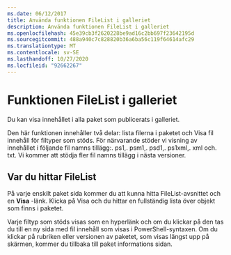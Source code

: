 ```yaml
---
ms.date: 06/12/2017
title: Använda funktionen FileList i galleriet
description: Använda funktionen FileList i galleriet
ms.openlocfilehash: 45e39cb3f2620228be9ad16c2bb697f23642195d
ms.sourcegitcommit: 488a940c7c828820b36a6ba56c119f64614afc29
ms.translationtype: MT
ms.contentlocale: sv-SE
ms.lasthandoff: 10/27/2020
ms.locfileid: "92662267"
---
```

# <a name="filelist-feature-in-the-gallery"></a>Funktionen FileList i galleriet

Du kan visa innehållet i alla paket som publicerats i galleriet.

Den här funktionen innehåller två delar: lista filerna i paketet och Visa fil innehåll för filtyper som stöds. För närvarande stöder vi visning av innehållet i följande fil namns tillägg:. ps1,. psm1,. psd1,. ps1xml,. xml och. txt. Vi kommer att stödja fler fil namns tillägg i nästa versioner.

## <a name="where-to-find-filelist"></a>Var du hittar FileList

På varje enskilt paket sida kommer du att kunna hitta FileList-avsnittet och en **Visa** -länk.
Klicka på Visa och du hittar en fullständig lista över objekt som finns i paketet.

Varje filtyp som stöds visas som en hyperlänk och om du klickar på den tas du till en ny sida med fil innehåll som visas i PowerShell-syntaxen. Om du klickar på rubriken eller versionen av paketet, som visas längst upp på skärmen, kommer du tillbaka till paket informations sidan.
